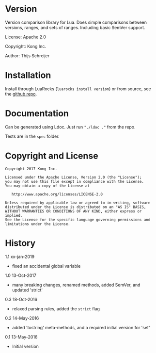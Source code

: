 Version
=======

Version comparison library for Lua. Does simple comparisons between versions, 
ranges, and sets of ranges. Including basic SemVer support.

License: Apache 2.0

Copyright: Kong Inc.

Author: Thijs Schreijer

Installation
============
Install through LuaRocks (`luarocks install version`) or from source, see the [github repo](https://github.com/Mashape/version.lua).

Documentation
=============
Can be generated using Ldoc. Just run `"./ldoc ."` from the repo.

Tests are in the `spec` folder.

Copyright and License
=====================

```
Copyright 2017 Kong Inc.

Licensed under the Apache License, Version 2.0 (the "License");
you may not use this file except in compliance with the License.
You may obtain a copy of the License at

   http://www.apache.org/licenses/LICENSE-2.0

Unless required by applicable law or agreed to in writing, software
distributed under the License is distributed on an "AS IS" BASIS,
WITHOUT WARRANTIES OR CONDITIONS OF ANY KIND, either express or implied.
See the License for the specific language governing permissions and
limitations under the License.
```

History
=======

1.1 xx-jan-2019

 - fixed an accidental global variable

1.0 13-Oct-2017

- many breaking changes, renamed methods, added SemVer, and updated 'strict'

0.3 18-Oct-2016

- relaxed parsing rules, added the `strict` flag

0.2 14-May-2016

- added 'tostring' meta-methods, and a required initial version for 'set'

0.1 13-May-2016

- Initial version